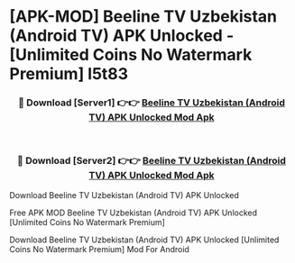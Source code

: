 # [APK-MOD] Beeline TV Uzbekistan (Android TV) APK Unlocked - [Unlimited Coins No Watermark Premium] l5t83



<div align="center">
<h3>🔴 Download [Server1] 👉👉 <a href="https://momento.my/?title=Beeline_TV_Uzbekistan_(Android_TV)_APK_Unlocked">Beeline TV Uzbekistan (Android TV) APK Unlocked Mod Apk</a></h3><br>

<h3>🔴 Download [Server2] 👉👉 <a href="https://momento.my/?title=Beeline_TV_Uzbekistan_(Android_TV)_APK_Unlocked">Beeline TV Uzbekistan (Android TV) APK Unlocked Mod Apk</a></h3>
</div>



Download Beeline TV Uzbekistan (Android TV) APK Unlocked 

Free APK MOD Beeline TV Uzbekistan (Android TV) APK Unlocked [Unlimited Coins No Watermark Premium]

Download Beeline TV Uzbekistan (Android TV) APK Unlocked [Unlimited Coins No Watermark Premium] Mod For Android
